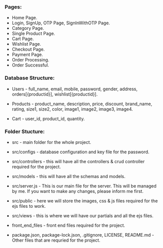 ### Pages:

* Home Page.
* Login, SignUp, OTP Page, SignInWithOTP Page.
* Category Page.
* Single Product Page.
* Cart Page.
* Wishlist Page.
* Checkout Page.
* Payment Page.
* Order Processing.
* Order Successful.

### Database Structure:

* Users - full_name, email, mobile, password, gender, address, orders[{productid}], wishlist[{productid}].

* Products - product_name, description, price, discount, brand_name, rating, size1, size2, color, image1, image2, image3, image4.

* Cart - user_id, product_id, quantity.

### Folder Stucture:

* src - main folder for the whole project.

* src/configs - database configuration and key file for the password.

* src/controllers - this will have all the controllers & crud controller required for the project.

* src/models - this will have all the schemas and models.

* src/server.js - This is our main file for the server. This will be managed by me. If you want to make any changes, please inform me first.

* src/public - here we will store the images, css & js files required for the ejs files to work.

* src/views - this is where we will have our partials and all the ejs files.

* front_end_files - front end files required for the project.

* package.json, package-lock.json, .gitignore, LICENSE, README.md - Other files that are requried for the project.